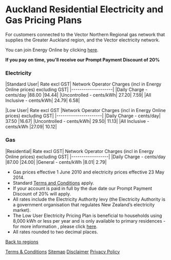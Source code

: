 # Auckland Residential Electricity and Gas Pricing Plans
For customers connected to the Vector Northern Regional gas network that supplies the Greater Auckland region, and the Vector electricity network.

 


You can join Energy Online by clicking [here](http://www.energyonline.co.nz/Default.aspx?tabid=98).

**If you pay on time, you'll receive our Prompt Payment Discount of 20%**


### Electricity
|Standard User|	Rate excl GST|	Network Operator Charges (incl in Energy Online prices) excluding GST|
|--------------------|
|Daily Charge - cents/day	|88.00	|94.44|
|Uncontrolled - cents/kWh|	27.20|	7.59|
|All Inclusive - cents/kWh|	24.79|	6.58|
 

|Low User|	Rate excl GST	|Network Operator Charges (incl in Energy Online prices) excluding GST|
|----------------------|
|Daily Charge - cents/day|	37.50	|16.67|
|Uncontrolled - cents/kWh|	29.50|	11.13|
|All Inclusive - cents/kWh	|27.09|	10.12|

### Gas
|Residential|	Rate excl GST|	Network Operator Charges (incl in Energy Online prices) excluding GST|
|------------------|
|Daily Charge - cents/day	|87.00	|24.00|
|General - cents/kWh	|8.01|	2.79|

- Gas prices effective 1 June 2010 and electricity prices effective 23 May 2014.
- Standard [Terms and Conditions](http://www.energyonline.co.nz/terms) apply.
- If your account is paid in full by the due date our Prompt Payment Discount of 20% will apply.
- All rates include the Electricity Authority levy (the Electricity Authority is a government organisation that regulates New Zealand’s electricity market).
- The Low User Electricity Pricing Plan is beneficial to households using 8,000 kWh or less per year and is only available to primary residences - for more information , please click [here](http://www.energyonline.co.nz/Default.aspx?tabid=148).
- All rates rounded to two decimal places.

[Back to regions](http://www.energyonline.co.nz/residential/pricing_plans/electricity_and_gas_pricing_plans)

[Terms & Conditions](http://www.energyonline.co.nz/terms)
[Sitemap](http://www.energyonline.co.nz/home/site_map)
[Disclaimer](http://www.energyonline.co.nz/home/site_map/disclaimer)
[Privacy Policy](http://www.energyonline.co.nz/home/site_map/privacy_policy)